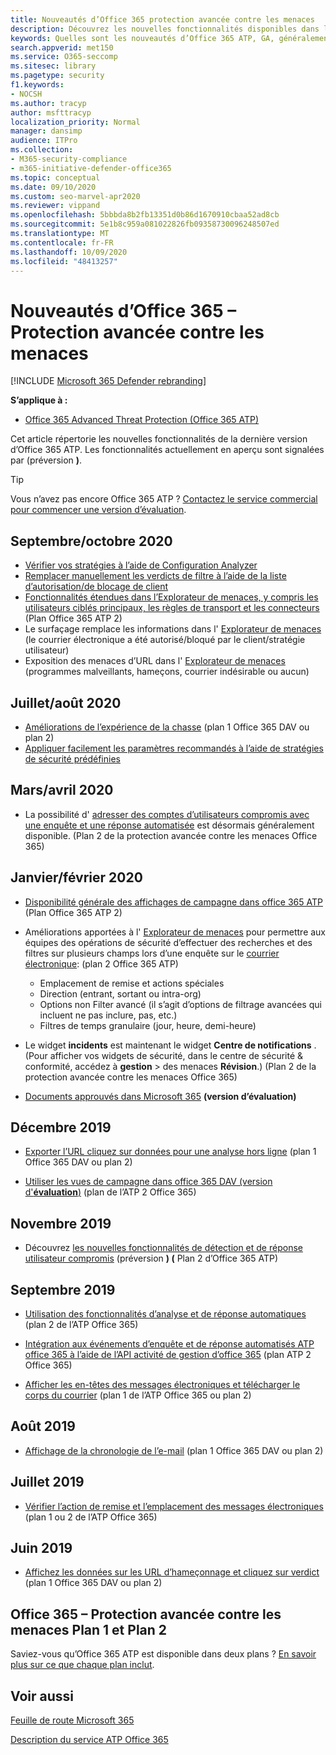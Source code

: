 ```yaml
---
title: Nouveautés d’Office 365 protection avancée contre les menaces
description: Découvrez les nouvelles fonctionnalités disponibles dans la dernière version de Microsoft Office 365 ATP.
keywords: Quelles sont les nouveautés d’Office 365 ATP, GA, généralement disponibles, fonctionnalités, disponibles, nouvelles
search.appverid: met150
ms.service: O365-seccomp
ms.sitesec: library
ms.pagetype: security
f1.keywords:
- NOCSH
ms.author: tracyp
author: msfttracyp
localization_priority: Normal
manager: dansimp
audience: ITPro
ms.collection:
- M365-security-compliance
- m365-initiative-defender-office365
ms.topic: conceptual
ms.date: 09/10/2020
ms.custom: seo-marvel-apr2020
ms.reviewer: vippand
ms.openlocfilehash: 5bbbda8b2fb13351d0b86d1670910cbaa52ad8cb
ms.sourcegitcommit: 5e1b8c959a081022826fb09358730096248507ed
ms.translationtype: MT
ms.contentlocale: fr-FR
ms.lasthandoff: 10/09/2020
ms.locfileid: "48413257"
---
```

# <a name="whats-new-in-office-365-atp"></a>Nouveautés d’Office 365 – Protection avancée contre les menaces

[!INCLUDE [Microsoft 365 Defender rebranding](../includes/microsoft-defender-for-office.md)]


**S’applique à :**

- [Office 365 Advanced Threat Protection (Office 365 ATP)](office-365-atp.md)

Cet article répertorie les nouvelles fonctionnalités de la dernière version d’Office 365 ATP. Les fonctionnalités actuellement en aperçu sont signalées par (préversion **)**.

> [!TIP]
> Vous n’avez pas encore Office 365 ATP ? [Contactez le service commercial pour commencer une version d’évaluation](https://go.microsoft.com/fwlink/p/?LinkId=518644).

## <a name="septemberoctober-2020"></a>Septembre/octobre 2020 

- [Vérifier vos stratégies à l’aide de Configuration Analyzer](configuration-analyzer-for-security-policies.md)
- [Remplacer manuellement les verdicts de filtre à l’aide de la liste d’autorisation/de blocage de client](tenant-allow-block-list.md)
- [Fonctionnalités étendues dans l’Explorateur de menaces, y compris les utilisateurs ciblés principaux, les règles de transport et les connecteurs](threat-explorer.md#new-features-in-threat-explorer-and-real-time-detections) (Plan Office 365 ATP 2)
- Le surfaçage remplace les informations dans l' [Explorateur de menaces](threat-explorer.md) (le courrier électronique a été autorisé/bloqué par le client/stratégie utilisateur)
- Exposition des menaces d’URL dans l' [Explorateur de menaces](threat-explorer.md) (programmes malveillants, hameçons, courrier indésirable ou aucun) 

## <a name="julyaugust-2020"></a>Juillet/août 2020 

- [Améliorations de l’expérience de la chasse](threat-explorer.md#experience-improvements-to-threat-explorer-and-real-time-detections) (plan 1 Office 365 DAV ou plan 2)
- [Appliquer facilement les paramètres recommandés à l’aide de stratégies de sécurité prédéfinies](preset-security-policies.md) 

## <a name="marchapril-2020"></a>Mars/avril 2020

- La possibilité d' [adresser des comptes d’utilisateurs compromis avec une enquête et une réponse automatisée](https://docs.microsoft.com/microsoft-365/security/office-365-security/address-compromised-users-quickly?view=o365-worldwide) est désormais généralement disponible. (Plan 2 de la protection avancée contre les menaces Office 365)

## <a name="januaryfebruary-2020"></a>Janvier/février 2020

- [Disponibilité générale des affichages de campagne dans office 365 ATP](campaigns.md) (Plan Office 365 ATP 2)
- Améliorations apportées à l' [Explorateur de menaces](threat-explorer.md) pour permettre aux équipes des opérations de sécurité d’effectuer des recherches et des filtres sur plusieurs champs lors d’une enquête sur le [courrier électronique](investigate-malicious-email-that-was-delivered.md): (plan 2 Office 365 ATP)
    - Emplacement de remise et actions spéciales
    - Direction (entrant, sortant ou intra-org)
    - Options non Filter avancé (il s’agit d’options de filtrage avancées qui incluent ne pas inclure, pas, etc.)
    - Filtres de temps granulaire (jour, heure, demi-heure) 

- Le widget **incidents** est maintenant le widget **Centre de notifications** . (Pour afficher vos widgets de sécurité, dans le centre de sécurité & conformité, accédez à **gestion**  >  des menaces **Révision**.) (Plan 2 de la protection avancée contre les menaces Office 365)

- [Documents approuvés dans Microsoft 365](https://docs.microsoft.com/microsoft-365/security/office-365-security/safe-docs) **(version d’évaluation)**

## <a name="december-2019"></a>Décembre 2019

- [Exporter l’URL cliquez sur données pour une analyse hors ligne](threat-explorer.md#new-features-in-threat-explorer-and-real-time-detections) (plan 1 Office 365 DAV ou plan 2)

- [Utiliser les vues de campagne dans office 365 DAV (version d'**évaluation**)](campaigns.md) (plan de l’ATP 2 Office 365)

## <a name="november-2019"></a>Novembre 2019

- Découvrez [les nouvelles fonctionnalités de détection et de réponse utilisateur compromis](address-compromised-users-quickly.md) (préversion **) (** Plan 2 d’Office 365 ATP)

## <a name="september-2019"></a>Septembre 2019

- [Utilisation des fonctionnalités d’analyse et de réponse automatiques](automated-investigation-response-office.md) (plan 2 de l’ATP Office 365)

- [Intégration aux événements d’enquête et de réponse automatisés ATP office 365 à l’aide de l’API activité de gestion d’office 365](https://docs.microsoft.com/office/office-365-management-api/office-365-management-activity-api-schema#office-365-advanced-threat-protection-and-threat-investigation-and-response-schema) (plan ATP 2 Office 365)

- [Afficher les en-têtes des messages électroniques et télécharger le corps du courrier](investigate-malicious-email-that-was-delivered.md) (plan 1 de l’ATP Office 365 ou plan 2)

## <a name="august-2019"></a>Août 2019

- [Affichage de la chronologie de l’e-mail](investigate-malicious-email-that-was-delivered.md#view-the-timeline-of-your-email) (plan 1 Office 365 DAV ou plan 2)

## <a name="july-2019"></a>Juillet 2019

- [Vérifier l’action de remise et l’emplacement des messages électroniques](investigate-malicious-email-that-was-delivered.md#check-the-delivery-action-and-location) (plan 1 ou 2 de l’ATP Office 365)

## <a name="june-2019"></a>Juin 2019

- [Affichez les données sur les URL d’hameçonnage et cliquez sur verdict](threat-explorer.md#view-data-about-phishing-urls-and-click-verdict) (plan 1 Office 365 DAV ou plan 2)

## <a name="office-365-atp-plan-1-and-plan-2"></a>Office 365 – Protection avancée contre les menaces Plan 1 et Plan 2

Saviez-vous qu’Office 365 ATP est disponible dans deux plans ? [En savoir plus sur ce que chaque plan inclut](office-365-atp.md#office-365-atp-plan-1-and-plan-2).

## <a name="see-also"></a>Voir aussi

[Feuille de route Microsoft 365](https://www.microsoft.com/microsoft-365/roadmap)

[Description du service ATP Office 365](https://docs.microsoft.com/office365/servicedescriptions/office-365-advanced-threat-protection-service-description)

